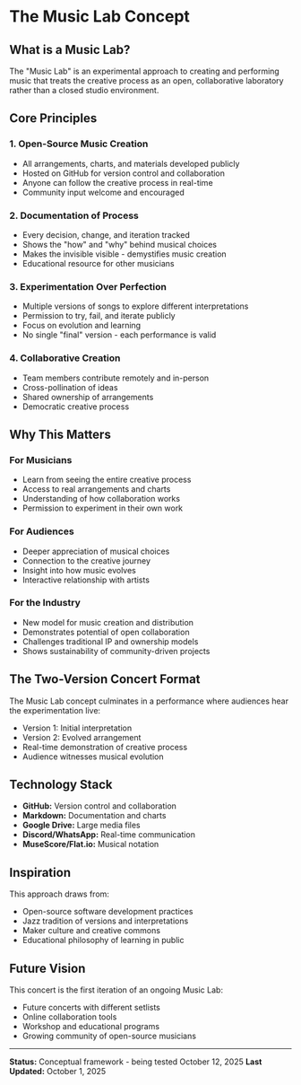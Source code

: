 # The Music Lab Concept

## What is a Music Lab?

The "Music Lab" is an experimental approach to creating and performing music that treats the creative process as an open, collaborative laboratory rather than a closed studio environment.

## Core Principles

### 1. Open-Source Music Creation
- All arrangements, charts, and materials developed publicly
- Hosted on GitHub for version control and collaboration
- Anyone can follow the creative process in real-time
- Community input welcome and encouraged

### 2. Documentation of Process
- Every decision, change, and iteration tracked
- Shows the "how" and "why" behind musical choices
- Makes the invisible visible - demystifies music creation
- Educational resource for other musicians

### 3. Experimentation Over Perfection
- Multiple versions of songs to explore different interpretations
- Permission to try, fail, and iterate publicly
- Focus on evolution and learning
- No single "final" version - each performance is valid

### 4. Collaborative Creation
- Team members contribute remotely and in-person
- Cross-pollination of ideas
- Shared ownership of arrangements
- Democratic creative process

## Why This Matters

### For Musicians
- Learn from seeing the entire creative process
- Access to real arrangements and charts
- Understanding of how collaboration works
- Permission to experiment in their own work

### For Audiences
- Deeper appreciation of musical choices
- Connection to the creative journey
- Insight into how music evolves
- Interactive relationship with artists

### For the Industry
- New model for music creation and distribution
- Demonstrates potential of open collaboration
- Challenges traditional IP and ownership models
- Shows sustainability of community-driven projects

## The Two-Version Concert Format

The Music Lab concept culminates in a performance where audiences hear the experimentation live:
- Version 1: Initial interpretation
- Version 2: Evolved arrangement
- Real-time demonstration of creative process
- Audience witnesses musical evolution

## Technology Stack

- **GitHub:** Version control and collaboration
- **Markdown:** Documentation and charts
- **Google Drive:** Large media files
- **Discord/WhatsApp:** Real-time communication
- **MuseScore/Flat.io:** Musical notation

## Inspiration

This approach draws from:
- Open-source software development practices
- Jazz tradition of versions and interpretations
- Maker culture and creative commons
- Educational philosophy of learning in public

## Future Vision

This concert is the first iteration of an ongoing Music Lab:
- Future concerts with different setlists
- Online collaboration tools
- Workshop and educational programs
- Growing community of open-source musicians

---

**Status:** Conceptual framework - being tested October 12, 2025
**Last Updated:** October 1, 2025
